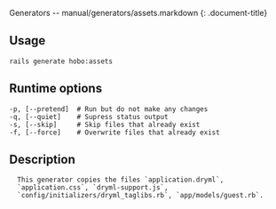 Generators -- manual/generators/assets.markdown
{: .document-title}


## Usage

    

    rails generate hobo:assets


## Runtime options

    

    -p, [--pretend]  # Run but do not make any changes
    -q, [--quiet]    # Supress status output
    -s, [--skip]     # Skip files that already exist
    -f, [--force]    # Overwrite files that already exist


## Description

    


      This generator copies the files `application.dryml`,
      `application.css`, `dryml-support.js`,
      `config/initializers/dryml_taglibs.rb`, `app/models/guest.rb`.
